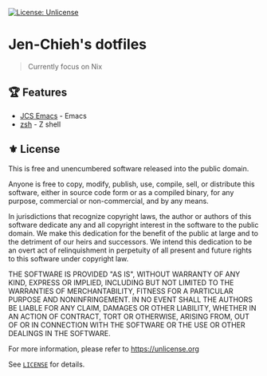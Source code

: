 [![License: Unlicense](https://img.shields.io/badge/License-Unlicense-green.svg)](http://unlicense.org/)

# Jen-Chieh's dotfiles
> Currently focus on Nix

## 🏆 Features

- [JCS Emacs][jcs-emacs] - Emacs
- [zsh][] - Z shell

## ⚜️ License

This is free and unencumbered software released into the public domain.

Anyone is free to copy, modify, publish, use, compile, sell, or
distribute this software, either in source code form or as a compiled
binary, for any purpose, commercial or non-commercial, and by any
means.

In jurisdictions that recognize copyright laws, the author or authors
of this software dedicate any and all copyright interest in the
software to the public domain. We make this dedication for the benefit
of the public at large and to the detriment of our heirs and
successors. We intend this dedication to be an overt act of
relinquishment in perpetuity of all present and future rights to this
software under copyright law.

THE SOFTWARE IS PROVIDED "AS IS", WITHOUT WARRANTY OF ANY KIND,
EXPRESS OR IMPLIED, INCLUDING BUT NOT LIMITED TO THE WARRANTIES OF
MERCHANTABILITY, FITNESS FOR A PARTICULAR PURPOSE AND NONINFRINGEMENT.
IN NO EVENT SHALL THE AUTHORS BE LIABLE FOR ANY CLAIM, DAMAGES OR
OTHER LIABILITY, WHETHER IN AN ACTION OF CONTRACT, TORT OR OTHERWISE,
ARISING FROM, OUT OF OR IN CONNECTION WITH THE SOFTWARE OR THE USE OR
OTHER DEALINGS IN THE SOFTWARE.

For more information, please refer to <https://unlicense.org>

See [`LICENSE`](./LICENSE) for details.


<!-- Links -->

[jcs-emacs]: https://github.com/jcs-emacs/jcs-emacs
[zsh]: https://ohmyz.sh/
